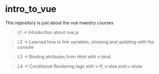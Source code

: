 # intro_to_vue
This repository is just about the vue maestry courses

> L1 -> Introduction about vue.js

> L2 -> Learned how to link variables, showing and updating with the console

> L3 -> Binding attributes from Html with v-bind

> L4 -> Conditional Rendering tags with v-if, v-else and v-show
